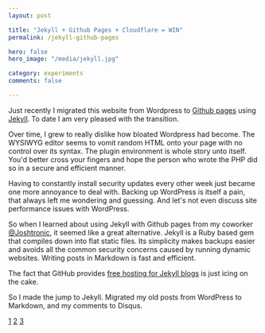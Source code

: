 ```yaml
---
layout: post

title: "Jekyll + Github Pages + Cloudflare = WIN"
permalink: /jekyll-github-pages

hero: false
hero_image: "/media/jekyll.jpg"

category: experiments
comments: false

---
```


Just recently I migrated this website from Wordpress to [Github pages](1) using [Jekyll](2). To date I am very pleased with the transition. 

Over time, I grew to really dislike how bloated Wordpress had become. The WYSIWYG editor seems to vomit random HTML onto your page with no control over its syntax. The plugin environment is whole story unto itself. You'd better cross your fingers and hope the person who wrote the PHP did so in a secure and efficient manner. 

Having to constantly install security updates every other week just became one more annoyance to deal with. Backing up WordPress is itself a pain, that always left me wondering and guessing. And let's not even discuss site performance issues with WordPress.

So when I learned about using Jekyll with Github pages from my coworker [@Joshtronic](3), it seemed like a great alternative. Jekyll is a Ruby based gem that compiles down into flat static files. Its simplicity makes backups easier and avoids all the common security concerns caused by running dynamic websites. Writing posts in Markdown is fast and efficient.

The fact that GitHub provides [free hosting for Jekyll blogs](http://pages.github.com/) is just icing on the cake. 

So I made the jump to Jekyll. Migrated my old posts from WordPress to Markdown, and my comments to Disqus.


[1](https://github.com/devbymike/mk3y.com)
[2](http://jekyllrb.com)
[3](http://joshtronic.com)
